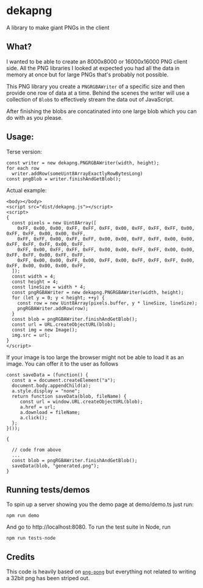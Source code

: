 # dekapng

A library to make giant PNGs in the client

## What?

I wanted to be able to create an 8000x8000 or 16000x16000 PNG client side.
All the PNG libraries I looked at expected you had all the data in memory at once
but for large PNGs that's probably not possible.

This PNG library you create a `PNGRGBAWriter` of a specific size and then
provide one row of data at a time. Behind the scenes the writer will use
a collection of `Blob`s to effectively stream the data out of JavaScript.

After finishing the blobs are concatinated into one large blob which you can
do with as you please.

## Usage:

Terse version:

```
const writer = new dekapng.PNGRGBAWriter(width, height);
for each row
  writer.addRow(someUint8ArrayExactlyRowBytesLong)
const pngBlob = writer.finishAndGetBlob();
```

Actual example:

```
<body></body>
<script src="dist/dekapng.js"></script>
<script>
{
  const pixels = new Uint8Array([
    0xFF, 0x00, 0x00, 0xFF, 0xFF, 0xFF, 0x00, 0xFF, 0xFF, 0xFF, 0x00, 0xFF, 0xFF, 0x00, 0x00, 0xFF,
    0xFF, 0xFF, 0x00, 0xFF, 0xFF, 0x00, 0x00, 0xFF, 0xFF, 0x00, 0x00, 0xFF, 0xFF, 0xFF, 0x00, 0xFF,
    0xFF, 0x00, 0xFF, 0xFF, 0xFF, 0x00, 0x00, 0xFF, 0xFF, 0x00, 0x00, 0xFF, 0xFF, 0x00, 0xFF, 0xFF,
    0xFF, 0x00, 0x00, 0xFF, 0x00, 0xFF, 0x00, 0xFF, 0xFF, 0xFF, 0x00, 0xFF, 0x00, 0x00, 0x00, 0xFF,
  ]);
  const width = 4;
  const height = 4;
  const lineSize = width * 4;
  const pngRGBAWriter = new dekapng.PNGRGBAWriter(width, height);
  for (let y = 0; y < height; ++y) {
    const row = new Uint8Array(pixels.buffer, y * lineSize, lineSize);
    pngRGBAWriter.addRow(row);
  }
  const blob = pngRGBAWriter.finishAndGetBlob();
  const url = URL.createObjectURL(blob);
  const img = new Image();
  img.src = url;
}
</script>
```

If your image is too large the browser might not be able to load it as an image. You can offer it
to the user as follows

```
const saveData = (function() {
  const a = document.createElement("a");
  document.body.appendChild(a);
  a.style.display = "none";
  return function saveData(blob, fileName) {
     const url = window.URL.createObjectURL(blob);
     a.href = url;
     a.download = fileName;
     a.click();
  };
}());

{

  // code from above
  ...
  const blob = pngRGBAWriter.finishAndGetBlob();
  saveData(blob, "generated.png");
}
```

## Running tests/demos

To spin up a server showing you the demo page at demo/demo.ts just run:

    npm run demo

And go to http://localhost:8080. To run the test suite in Node, run

    npm run tests-node

## Credits

This code is heavily based on [`png-pong`](https://github.com/gdnmobilelab/png-pong)
but everything not related to writing a 32bit png has been striped out.



